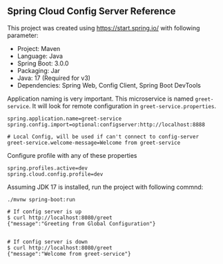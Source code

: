 ## Spring Cloud Config Server Reference

This project was created using https://start.spring.io/ with following parameter:

* Project: Maven
* Language: Java
* Spring Boot: 3.0.0
* Packaging: Jar
* Java: 17 (Required for v3)
* Dependencies: Spring Web, Config Client, Spring Boot DevTools


Application naming is very important. This microservice is named `greet-service`.
It will look for remote configuration in `greet-service.properties`. 

```
spring.application.name=greet-service
spring.config.import=optional:configserver:http://localhost:8888

# Local Config, will be used if can't connect to config-server
greet-service.welcome-message=Welcome from greet-service
```

Configure profile with any of these properties
```
spring.profiles.active=dev
spring.cloud.config.profile=dev
```

Assuming JDK 17 is installed, run the project with following commnd:

```shell
./mvnw spring-boot:run
```

```shell
# If config server is up
$ curl http://localhost:8080/greet
{"message":"Greeting from Global Configuration"}


# If config server is down
$ curl http://localhost:8080/greet
{"message":"Welcome from greet-service"}

```
